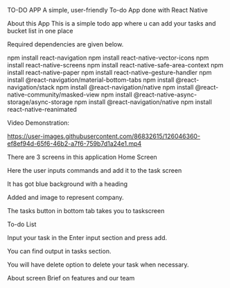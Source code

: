TO-DO APP
A simple, user-friendly To-do App done with React Native

About this App
This is a simple todo app where u can add your tasks and bucket list in one place

Required dependencies are given below.

npm install react-navigation
npm install react-native-vector-icons
npm install react-native-screens
npm install react-native-safe-area-context
npm install react-native-paper
npm install react-native-gesture-handler
npm install @react-navigation/material-bottom-tabs
npm install @react-navigation/stack
npm install @react-navigation/native
npm install @react-native-community/masked-view
npm install @react-native-async-storage/async-storage
npm install @react-navigation/native
npm install react-native-reanimated

Video Demonstration:



https://user-images.githubusercontent.com/86832615/126046360-ef8ef94d-65f6-46b2-a7f6-759b7d1a24e1.mp4





There are 3 screens in this application
Home Screen

Here the user inputs commands and add it to the task screen

It has got blue background with a heading

Added and image to represent company.

The tasks button in bottom tab takes you to taskscreen

To-do List

Input your task in the Enter input section and press add.

You can find output in tasks section.

You will have delete option to delete your task when necessary.

About screen
 Brief on features and our team


